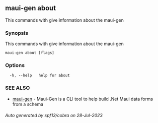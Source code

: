 ## maui-gen about

This commands with give information about the maui-gen

### Synopsis

This commands with give information about the maui-gen

```
maui-gen about [flags]
```

### Options

```
  -h, --help   help for about
```

### SEE ALSO

* [maui-gen](maui-gen.md)	 - Maui-Gen is a CLI tool to help build .Net Maui data forms from a schema

###### Auto generated by spf13/cobra on 28-Jul-2023
